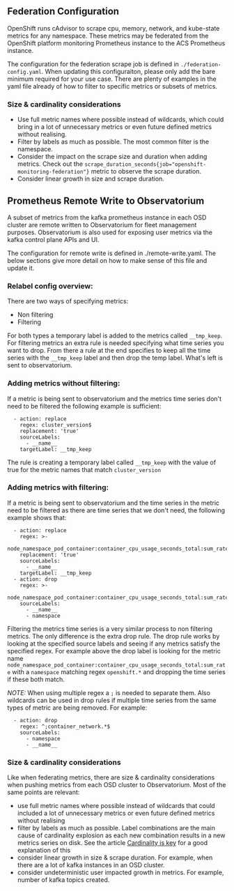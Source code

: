 ## Federation Configuration

OpenShift runs cAdvisor to scrape cpu, memory, network, and kube-state metrics for any namespace.
These metrics may be federated from the OpenShift platform monitoring Prometheus instance to the ACS Prometheus instance.

The configuration for the federation scrape job is defined in `./federation-config.yaml`.
When updating this configuraiton, please only add the bare minimum required for your use case.
There are plenty of examples in the yaml file already of how to filter to specific metrics or subsets of metrics.

### Size & cardinality considerations

- Use full metric names where possible instead of wildcards, which could bring in a lot of unnecessary metrics or even future defined metrics without realising.
- Filter by labels as much as possible. The most common filter is the namespace.
- Consider the impact on the scrape size and duration when adding metrics. Check out the `scrape_duration_seconds{job="openshift-monitoring-federation"}` metric to observe the scrape duration.
- Consider linear growth in size and scrape duration.

## Prometheus Remote Write to Observatorium

A subset of metrics from the kafka prometheus instance in each OSD cluster are remote written to Observatorium for fleet management purposes.
Observatorium is also used for exposing user metrics via the kafka control plane APIs and UI.

The configuration for remote write is defined in ./remote-write.yaml.
The below sections give more detail on how to make sense of this file and update it.

### Relabel config overview:

There are two ways of specifying metrics:

* Non filtering
* Filtering

For both types a temporary label is added to the metrics called `__tmp_keep`.  For filtering metrics an extra rule is needed specifying what time series you want to drop. From there a rule at the end specifies to keep all the time series with the `__tmp_keep` label and then drop the temp label. What's left is sent to observatorium.

### Adding metrics without filtering:

If a metric is being sent to observatorium and the metrics time series don't need to be filtered the following example is sufficient:

```
  - action: replace
    regex: cluster_version$
    replacement: 'true'
    sourceLabels:
      - __name__
    targetLabel: __tmp_keep
```

The rule is creating a temporary label called `__tmp_keep` with the value of true for the metric names that match `cluster_version`

### Adding metrics with filtering:

If a metric is being sent to observatorium and the time series in the metric need to be filtered as there are time series that we don't need, the following example shows that:

```
  - action: replace
    regex: >-
      node_namespace_pod_container:container_cpu_usage_seconds_total:sum_rate$
    replacement: 'true'
    sourceLabels:
      - __name__
    targetLabel: __tmp_keep
  - action: drop
    regex: >-
      node_namespace_pod_container:container_cpu_usage_seconds_total:sum_rate;openshift.*$
    sourceLabels:
      - __name__
      - namespace
```

Filtering the metrics time series is a very similar process to non filtering metrics. The only difference is the extra drop rule. The drop rule works by looking at the specified source labels and seeing if any metrics satisfy the specified regex. For example above the drop label is looking for the metric name `node_namespace_pod_container:container_cpu_usage_seconds_total:sum_rate` with a `namespace` matching regex `openshift.*` and dropping the time series if these both match.

*NOTE:* When using multiple regex a `;` is needed to separate them. Also wildcards can be used in drop rules if multiple time series from the same types of metric are being removed. For example:

```
  - action: drop
    regex: ^;container_network.*$
    sourceLabels:
      - namespace
      - __name__
```

### Size & cardinality considerations

Like when federating metrics, there are size & cardinality considerations when pushing metrics from each OSD cluster to Observatorium.
Most of the same points are relevant:

- use full metric names where possible instead of wildcards that could included a lot of unnecessary metrics or even future defined metrics without realising
- filter by labels as much as possible. Label combinations are the main cause of cardinality explosion as each new combination results in a new metrics series on disk. See the article [Cardinality is key](https://www.robustperception.io/cardinality-is-key#:~:text=Cardinality%20is%20how%20many%20unique,the%20cardinality%20would%20be%203.) for a good explanation of this
- consider linear growth in size & scrape duration. For example, when there are a lot of kafka instances in an OSD cluster.
- consider undeterministic user impacted growth in metrics. For example, number of kafka topics created.
